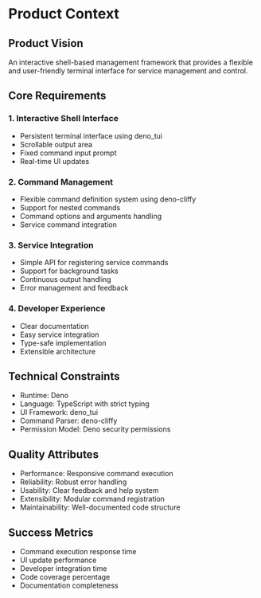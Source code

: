 # Product Context

## Product Vision
An interactive shell-based management framework that provides a flexible and user-friendly terminal interface for service management and control.

## Core Requirements

### 1. Interactive Shell Interface
- Persistent terminal interface using deno_tui
- Scrollable output area
- Fixed command input prompt
- Real-time UI updates

### 2. Command Management
- Flexible command definition system using deno-cliffy
- Support for nested commands
- Command options and arguments handling
- Service command integration

### 3. Service Integration
- Simple API for registering service commands
- Support for background tasks
- Continuous output handling
- Error management and feedback

### 4. Developer Experience
- Clear documentation
- Easy service integration
- Type-safe implementation
- Extensible architecture

## Technical Constraints
- Runtime: Deno
- Language: TypeScript with strict typing
- UI Framework: deno_tui
- Command Parser: deno-cliffy
- Permission Model: Deno security permissions

## Quality Attributes
- Performance: Responsive command execution
- Reliability: Robust error handling
- Usability: Clear feedback and help system
- Extensibility: Modular command registration
- Maintainability: Well-documented code structure

## Success Metrics
- Command execution response time
- UI update performance
- Developer integration time
- Code coverage percentage
- Documentation completeness
